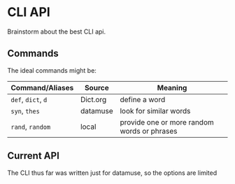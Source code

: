 CLI API
=======

Brainstorm about the best CLI api.

Commands
--------

The ideal commands might be:

| Command/Aliases    | Source   | Meaning                                     |
|--------------------|----------|---------------------------------------------|
| `def`, `dict`, `d` | Dict.org | define a word                               |
| `syn`, `thes`      | datamuse | look for similar words                      |
| `rand`, `random`   | local    | provide one or more random words or phrases |


Current API
-----------

The CLI thus far was written just for datamuse, so the options are limited 
